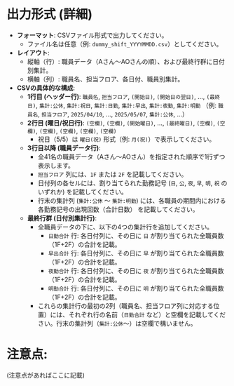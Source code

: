 # 出力形式 (詳細)
*   **フォーマット**: CSVファイル形式で出力してください。
    *   ファイル名は任意（例: `dummy_shift_YYYYMMDD.csv`）としてください。
*   **レイアウト**:
    *   縦軸（行）: 職員データ（Aさん～AOさんの順）、および最終行群に日付別集計。
    *   横軸（列）: 職員名、担当フロア、各日付、職員別集計。
*   **CSVの具体的な構成**:
    *   **1行目 (ヘッダー行)**: `職員名`, `担当フロア`, `(開始日)`, `(開始日の翌日)`, ..., `(最終日)`, `集計:公休`, `集計:祝日`, `集計:日勤`, `集計:早出`, `集計:夜勤`, `集計:明勤` （例: `職員名`, `担当フロア`, `2025/04/10`, ..., `2025/05/07`, `集計:公休`, ...）
    *   **2行目 (曜日/祝日行)**: `(空欄)`, `(空欄)`, `(開始曜日)`, ..., `(最終曜日)`, `(空欄)`, `(空欄)`, `(空欄)`, `(空欄)`, `(空欄)`, `(空欄)`
        *   祝日（5/5）は `曜日(祝)` 形式（例: `月(祝)`）で表示してください。
    *   **3行目以降 (職員データ行)**:
        *   全41名の職員データ（Aさん～AOさん）を指定された順序で1行ずつ表示します。
        *   `担当フロア` 列には、`1F` または `2F` を記載してください。
        *   日付列の各セルには、割り当てられた勤務記号 (`日`, `公`, `夜`, `早`, `明`, `祝` のいずれか) を記載してください。
        *   行末の集計列 (`集計:公休` ～ `集計:明勤`) には、各職員の期間内における各勤務記号の出現回数（合計日数） を記載してください。
    *   **最終行群 (日付別集計行)**:
        *   全職員データの下に、以下の4つの集計行を追加してください。
            *   `日勤合計` 行: 各日付列に、その日に `日` が割り当てられた全職員数（1F+2F）の合計を記載。
            *   `早出合計` 行: 各日付列に、その日に `早` が割り当てられた全職員数（1F+2F）の合計を記載。
            *   `夜勤合計` 行: 各日付列に、その日に `夜` が割り当てられた全職員数（1F+2F）の合計を記載。
            *   `明勤合計` 行: 各日付列に、その日に `明` が割り当てられた全職員数（1F+2F）の合計を記載。
        *   これらの集計行の最初の2列（職員名、担当フロア列に対応する位置）には、それぞれ行の名前（`日勤合計` など）と空欄を記載してください。行末の集計列（`集計:公休`～）は空欄で構いません。

# 注意点:
(注意点があればここに記載) 